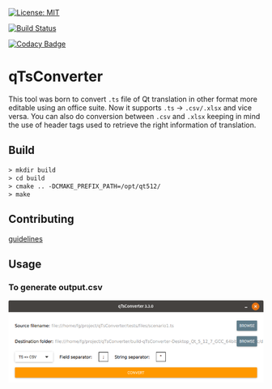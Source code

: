  [![License: MIT](https://img.shields.io/badge/License-MIT-yellow.svg)](https://opensource.org/licenses/MIT)

[![Build Status](https://travis-ci.org/guerinoni/qt-ts-csv.svg?branch=master)](https://travis-ci.org/guerinoni/qt-ts-csv)

[![Codacy Badge](https://api.codacy.com/project/badge/Grade/f615b50a30204ed8aee3ca5d0ad382ee)](https://www.codacy.com/manual/guerinoni/qt-ts-csv?utm_source=github.com&amp;utm_medium=referral&amp;utm_content=guerinoni/qt-ts-csv&amp;utm_campaign=Badge_Grade)

# qTsConverter
This tool was born to convert `.ts` file of Qt translation in other format more editable using an office suite.
Now it supports `.ts` -> `.csv/.xlsx` and vice versa. You can also do conversion between `.csv` and `.xlsx` keeping in mind the use of header tags used to retrieve the right information of translation.

## Build
```
> mkdir build
> cd build
> cmake .. -DCMAKE_PREFIX_PATH=/opt/qt512/
> make
```

## Contributing
[guidelines](./doc/CONTRIBUTING.md)

## Usage

### To generate output.csv  
![example conversion ts -> csv](./doc/Screenshot.png)  

